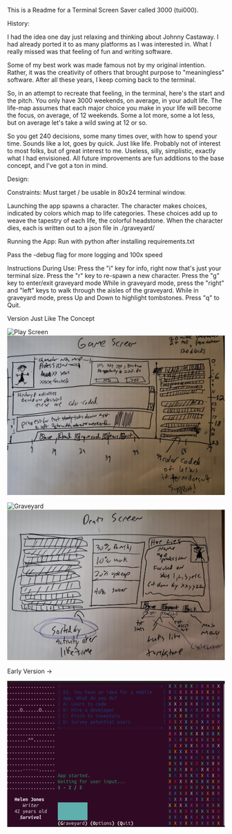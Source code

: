 This is a Readme for a Terminal Screen Saver called 3000 (tui000).

History:

I had the idea one day just relaxing and thinking about Johnny Castaway. 
I had already ported it to as many platforms as I was interested in.
What I really missed was that feeling of fun and writing software. 

Some of my best work was made famous not by my original intention.
Rather, it was the creativity of others that brought purpose to "meaningless" software. 
After all these years, I keep coming back to the terminal. 

So, in an attempt to recreate that feeling, in the terminal, here's the start and the pitch.
You only have 3000 weekends, on average, in your adult life. The life-map assumes that each major choice you make in your life will become the focus, on average, of 12 weekends. Some a lot more, some a lot less, but on average let's take a wild swing at 12 or so. 
 
So you get 240 decisions, some many times over, with how to spend your time.  Sounds like a lot, goes by quick.  Just like life. Probably not of interest to most folks, but of great interest to me.  Useless, silly, simplistic, exactly what I had envisioned.  All future improvements are fun additions to the base concept, and I've got a ton in mind. 


Design:

Constraints: Must target / be usable in 80x24 terminal window. 

Launching the app spawns a character.
The character makes choices, indicated by colors which map to life categories. 
These choices add up to weave the tapestry of each life, the colorful headstone.
When the character dies, each is written out to a json file in ./graveyard/

Running the App:
Run with python after installing requirements.txt

Pass the -debug flag for more logging and 100x speed

Instructions During Use: 
Press the "i" key for info, right now that's just your terminal size. 
Press the "r" key to re-spawn a new character. 
Press the "g" key to enter/exit graveyard mode
While in graveyard mode, press the "right" and "left" keys to walk through the aisles of the graveyard.
While in graveyard mode, press Up and Down to highlight tombstones.
Press "q" to Quit. 


Version Just Like The Concept

![Play Screen](screenshots/play_screen_like_concept.jpg)
![Play Screen Concept](concept_art/play_screen.jpg)


![Graveyard](concept_art/graveyard_like_concept.jpg)
![Graveyard Concept](concept_art/death_screen.jpg)



Early Version -> 

![Early Version](screenshots/early.png)

